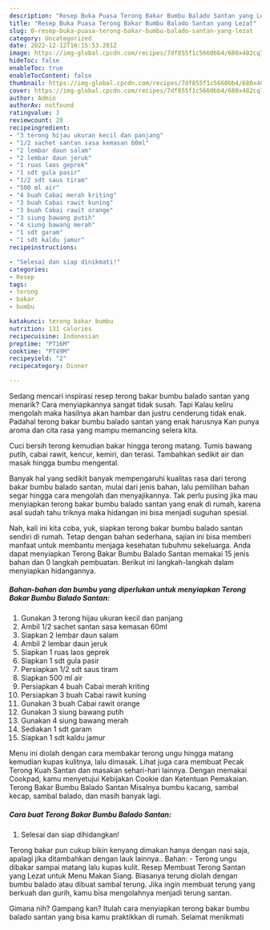 ```yaml
---
description: "Resep Buka Puasa Terong Bakar Bumbu Balado Santan yang Lezat"
title: "Resep Buka Puasa Terong Bakar Bumbu Balado Santan yang Lezat"
slug: 0-resep-buka-puasa-terong-bakar-bumbu-balado-santan-yang-lezat
category: Uncategorized
date: 2022-12-12T16:15:53.201Z
image: https://img-global.cpcdn.com/recipes/7df855f1c5660bb4/680x482cq70/terong-bakar-bumbu-balado-santan-foto-resep-utama.jpg
hideToc: false
enableToc: true
enableTocContent: false
thumbnail: https://img-global.cpcdn.com/recipes/7df855f1c5660bb4/680x482cq70/terong-bakar-bumbu-balado-santan-foto-resep-utama.jpg
cover: https://img-global.cpcdn.com/recipes/7df855f1c5660bb4/680x482cq70/terong-bakar-bumbu-balado-santan-foto-resep-utama.jpg
author: Admin
authorAv: notfound
ratingvalue: 3
reviewcount: 20
recipeingredient:
- "3 terong hijau ukuran kecil dan panjang"
- "1/2 sachet santan sasa kemasan 60ml"
- "2 lembar daun salam"
- "2 lembar daun jeruk"
- "1 ruas laos geprek"
- "1 sdt gula pasir"
- "1/2 sdt saus tiram"
- "500 ml air"
- "4 buah Cabai merah kriting"
- "3 buah Cabai rawit kuning"
- "3 buah Cabai rawit orange"
- "3 siung bawang putih"
- "4 siung bawang merah"
- "1 sdt garam"
- "1 sdt kaldu jamur"
recipeinstructions:

- "Selesai dan siap dinikmati!"
categories:
- Resep
tags:
- terong
- bakar
- bumbu

katakunci: terong bakar bumbu 
nutrition: 131 calories
recipecuisine: Indonesian
preptime: "PT16M"
cooktime: "PT49M"
recipeyield: "2"
recipecategory: Dinner

---
```



Sedang mencari inspirasi resep terong bakar bumbu balado santan yang menarik? Cara menyiapkannya sangat tidak susah. Tapi Kalau keliru mengolah maka hasilnya akan hambar dan justru cenderung tidak enak. Padahal terong bakar bumbu balado santan yang enak harusnya Kan punya aroma dan cita rasa yang mampu memancing selera kita.


Cuci bersih terong kemudian bakar hingga terong matang. Tumis bawang putih, cabai rawit, kencur, kemiri, dan terasi. Tambahkan sedikit air dan masak hingga bumbu mengental.

Banyak hal yang sedikit banyak mempengaruhi kualitas rasa dari terong bakar bumbu balado santan, mulai dari jenis bahan, lalu pemilihan bahan segar hingga cara mengolah dan menyajikannya. Tak perlu pusing jika mau menyiapkan terong bakar bumbu balado santan yang enak di rumah, karena asal sudah tahu triknya maka hidangan ini bisa menjadi suguhan spesial.


Nah, kali ini kita coba, yuk, siapkan terong bakar bumbu balado santan sendiri di rumah. Tetap dengan bahan sederhana, sajian ini bisa memberi manfaat untuk membantu menjaga kesehatan tubuhmu sekeluarga. Anda dapat menyiapkan Terong Bakar Bumbu Balado Santan memakai 15 jenis bahan dan 0 langkah pembuatan. Berikut ini langkah-langkah dalam menyiapkan hidangannya.

<!--inarticleads1-->

##### Bahan-bahan dan bumbu yang diperlukan untuk menyiapkan Terong Bakar Bumbu Balado Santan:

1. Gunakan 3 terong hijau ukuran kecil dan panjang
1. Ambil 1/2 sachet santan sasa kemasan 60ml
1. Siapkan 2 lembar daun salam
1. Ambil 2 lembar daun jeruk
1. Siapkan 1 ruas laos geprek
1. Siapkan 1 sdt gula pasir
1. Persiapkan 1/2 sdt saus tiram
1. Siapkan 500 ml air
1. Persiapkan 4 buah Cabai merah kriting
1. Persiapkan 3 buah Cabai rawit kuning
1. Gunakan 3 buah Cabai rawit orange
1. Gunakan 3 siung bawang putih
1. Gunakan 4 siung bawang merah
1. Sediakan 1 sdt garam
1. Siapkan 1 sdt kaldu jamur


Menu ini diolah dengan cara membakar terong ungu hingga matang kemudian kupas kulitnya, lalu dimasak. Lihat juga cara membuat Pecak Terong Kuah Santan dan masakan sehari-hari lainnya. Dengan memakai Cookpad, kamu menyetujui Kebijakan Cookie dan Ketentuan Pemakaian. Terong Bakar Bumbu Balado Santan Misalnya bumbu kacang, sambal kecap, sambal balado, dan masih banyak lagi. 

<!--inarticleads2-->

##### Cara buat Terong Bakar Bumbu Balado Santan:


1. Selesai dan siap dihidangkan!

Terong bakar pun cukup bikin kenyang dimakan hanya dengan nasi saja, apalagi jika ditambahkan dengan lauk lainnya.. Bahan: - Terong ungu dibakar sampai matang lalu kupas kulit. Resep Membuat Terong Santan yang Lezat untuk Menu Makan Siang. Biasanya terung diolah dengan bumbu balado atau dibuat sambal terung. Jika ingin membuat terung yang berkuah dan gurih, kamu bisa mengolahnya menjadi terung santan. 

Gimana nih? Gampang kan? Itulah cara menyiapkan terong bakar bumbu balado santan yang bisa kamu praktikkan di rumah. Selamat menikmati
